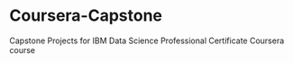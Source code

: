 # Coursera-Capstone
Capstone Projects for IBM Data Science Professional Certificate Coursera course
